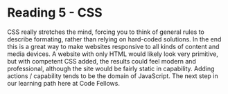 # Reading 5 - CSS

CSS really stretches the mind, forcing you to think of general rules to describe formating, rather than  relying on hard-coded solutions.  In the end this is a great way to make websites responsive to all kinds of content and media devices. A website with only HTML would likely look very primitive, but with competent CSS added, the results could feel modern and professional, although the site would be fairly static in capability.  Adding actions / capability tends to be the domain of JavaScript.  The next step in our learning path here at Code Fellows.  
